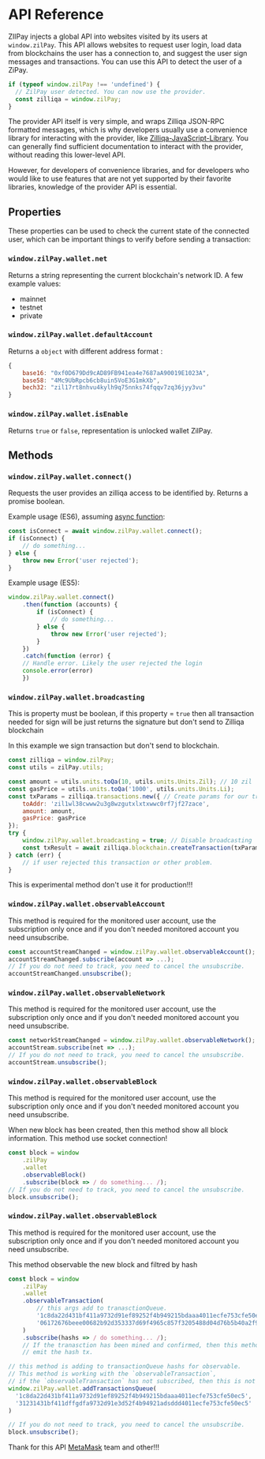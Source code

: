 # API Reference

ZIlPay injects a global API into websites visited by its users at `window.zilPay`. This API allows websites to request user login, load data from blockchains the user has a connection to, and suggest the user sign messages and transactions. You can use this API to detect the user of a ZiPay.

```javascript
if (typeof window.zilPay !== 'undefined') {
  // ZilPay user detected. You can now use the provider.
  const zilliqa = window.zilPay;
}
```

The provider API itself is very simple, and wraps Zilliqa JSON-RPC formatted messages, which is why developers usually use a convenience library for interacting with the provider, like [Zilliqa-JavaScript-Library](https://github.com/Zilliqa/Zilliqa-JavaScript-Library). You can generally find sufficient documentation to interact with the provider, without reading this lower-level API.

However, for developers of convenience libraries, and for developers who would like to use features that are not yet supported by their favorite libraries, knowledge of the provider API is essential.

## Properties

These properties can be used to check the current state of the connected user, which can be important things to verify before sending a transaction:

### `window.zilPay.wallet.net`

Returns a string representing the current blockchain's network ID. A few example values:
- mainnet
- testnet
- private


### `window.zilPay.wallet.defaultAccount`

Returns a `object` with different address format :
```javascript
{
    base16: "0xf0D679Dd9cAD89FB941ea4e7687aA90019E1023A",
    base58: "4Mc9UbRpcb6cb8uin5VoE3G1mkXb",
    bech32: "zil17rt8nhvu4kylh9q75nnks74fqqv7zq36jyy3vu"
}
```


### `window.zilPay.wallet.isEnable`

Returns `true` or `false`, representation is unlocked wallet ZilPay.

## Methods

### `window.zilPay.wallet.connect()`

Requests the user provides an zilliqa access to be identified by. Returns a promise boolean.

Example usage (ES6), assuming [async function](https://developer.mozilla.org/en-US/docs/Web/JavaScript/Reference/Statements/async_function):

```javascript
const isConnect = await window.zilPay.wallet.connect();
if (isConnect) {
    // do something...
} else {
    throw new Error('user rejected');
}
```
Example usage (ES5):

```javascript
window.zilPay.wallet.connect()
    .then(function (accounts) {
        if (isConnect) {
            // do something...
        } else {
            throw new Error('user rejected');
        }
    })
    .catch(function (error) {
    // Handle error. Likely the user rejected the login
    console.error(error)
    })
```


### `window.zilPay.wallet.broadcasting`

This is property must be boolean, if this property = `true` then all transaction needed for sign will be just returns  the signature but don't send to Zilliqa blockchain

In this example we sign transaction but don't send to blockchain.
```javascript
const zilliqa = window.zilPay;
const utils = zilPay.utils;

const amount = utils.units.toQa(10, utils.units.Units.Zil); // 10 zil
const gasPrice = utils.units.toQa('1000', utils.units.Units.Li);
const txParams = zilliqa.transactions.new({ // Create params for our trasnaction.
    toAddr: 'zil1wl38cwww2u3g8wzgutxlxtxwwc0rf7jf27zace',
    amount: amount,
    gasPrice: gasPrice
});
try {
    window.zilPay.wallet.broadcasting = true; // Disable broadcasting
    const txResult = await zilliqa.blockchain.createTransaction(txParams);
} catch (err) {
    // if user rejected this transaction or other problem.
}
```

This is experimental method don't use it for production!!!


### `window.zilPay.wallet.observableAccount`

This method is required for the monitored user account, use the subscription only once and if you don't needed monitored account you  need unsubscribe.

```javascript
const accountStreamChanged = window.zilPay.wallet.observableAccount();
accountStreamChanged.subscribe(account => ...);
// If you do not need to track, you need to cancel the unsubscribe.
accountStreamChanged.unsubscribe();
```

### `window.zilPay.wallet.observableNetwork`

This method is required for the monitored user account, use the subscription only once and if you don't needed monitored account you  need unsubscribe.

```javascript
const networkStreamChanged = window.zilPay.wallet.observableNetwork();
accountStream.subscribe(net => ...);
// If you do not need to track, you need to cancel the unsubscribe.
accountStream.unsubscribe();
```

### `window.zilPay.wallet.observableBlock`

This method is required for the monitored user account, use the subscription only once and if you don't needed monitored account you  need unsubscribe.

When new block has been created, then this method show all block information.
This method use socket connection!
```javascript
const block = window
    .zilPay
    .wallet
    .observableBlock()
    .subscribe(block => / do something... /);
// If you do not need to track, you need to cancel the unsubscribe.
block.unsubscribe();
```

### `window.zilPay.wallet.observableBlock`

This method is required for the monitored user account, use the subscription only once and if you don't needed monitored account you  need unsubscribe.

This method observable the new block and filtred by hash
```javascript
const block = window
    .zilPay
    .wallet
    .observableTransaction(
        // this args add to tranasctionQueue.
        '1c8da22d431bf411a9732d91ef89252f4b949215bdaaa4011ecfe753cfe50ec5',
        '06172676beee00682b92d353337d69f4965c857f3205488d04d76b5b40a2f9dc'
    )
    .subscribe(hashs => / do something... /);
    // If the tranasction has been mined and confirmed, then this method
    // emit the hash tx.

// this method is adding to transactionQueue hashs for observable.
// This method is working with the `observableTransaction`,
// if the `observableTransaction` has not subscribed, then this is not working!!!
window.zilPay.wallet.addTransactionsQueue(
  '1c8da22d431bf411a9732d91ef89252f4b949215bdaaa4011ecfe753cfe50ec5',
  '31231431bf411dffgdfa9732d91e3d52f4b94921adsddd4011ecfe753cfe50ec5'
)

// If you do not need to track, you need to cancel the unsubscribe.
block.unsubscribe();
```

Thank for this API [MetaMask](https://metamask.io/) team and other!!!
